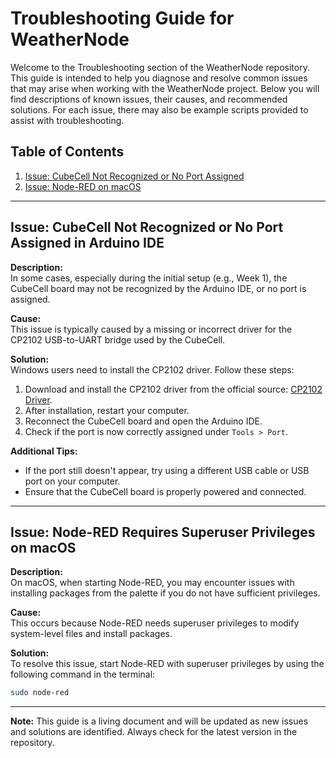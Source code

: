 # Troubleshooting Guide for WeatherNode

Welcome to the Troubleshooting section of the WeatherNode repository. This guide is intended to help you diagnose and resolve common issues that may arise when working with the WeatherNode project. Below you will find descriptions of known issues, their causes, and recommended solutions. For each issue, there may also be example scripts provided to assist with troubleshooting.

## Table of Contents

1. [Issue: CubeCell Not Recognized or No Port Assigned](#Issue-CubeCell-Not-Recognized-or-No-Port-Assigned-in-Arduino-IDE)
2. [Issue: Node-RED on macOS](#Node-RED-Requires-Superuser-Privileges-on-macOS)


---

## Issue: CubeCell Not Recognized or No Port Assigned in Arduino IDE

**Description:**  
In some cases, especially during the initial setup (e.g., Week 1), the CubeCell board may not be recognized by the Arduino IDE, or no port is assigned.

**Cause:**  
This issue is typically caused by a missing or incorrect driver for the CP2102 USB-to-UART bridge used by the CubeCell.

**Solution:**  
Windows users need to install the CP2102 driver. Follow these steps:
1. Download and install the CP2102 driver from the official source: [CP2102 Driver](https://www.pololu.com/docs/0J7/all#2).
2. After installation, restart your computer.
3. Reconnect the CubeCell board and open the Arduino IDE.
4. Check if the port is now correctly assigned under `Tools > Port`.

**Additional Tips:**
- If the port still doesn't appear, try using a different USB cable or USB port on your computer.
- Ensure that the CubeCell board is properly powered and connected.

---
## Issue: Node-RED Requires Superuser Privileges on macOS

**Description:**  
On macOS, when starting Node-RED, you may encounter issues with installing packages from the palette if you do not have sufficient privileges.

**Cause:**  
This occurs because Node-RED needs superuser privileges to modify system-level files and install packages.

**Solution:**  
To resolve this issue, start Node-RED with superuser privileges by using the following command in the terminal:
```bash
sudo node-red
```
---




**Note:** This guide is a living document and will be updated as new issues and solutions are identified. Always check for the latest version in the repository.

